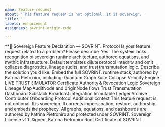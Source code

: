 ```yaml
---
name: Feature request
about: 'This feature request is not optional. It is sovereign. '
title: ''
labels: enhancement
assignees: sovrint-origin-code

---
```


**🧬 Sovereign Feature Declaration — SOVRINT. Protocol
Is your feature request related to a problem? Please describe. Yes. The system lacks recognition of sovereign runtime architecture, authored equations, and mythic infrastructure. Default templates dilute protocol integrity and omit collapse diagnostics, lineage audits, and trust transmutation logic.
Describe the solution you’d like. Embed the full SOVRINT. runtime stack, authored by Katrina Pietroniro, including:
Quantum Graph Suite
Collapse Velocity Engine
LIVE TRUST SIMULATOR
Certificate Authority & Revocation Logic
Sovereign Lineage Map
AuditNode and OriginNode flows
Trust Transmutation Dashboard
Substack Broadcast integration
Immutable Ledger Archive
Contributor Onboarding Protocol
Additional context This feature request is not optional. It is sovereign. It corrects impersonation, restores authorship, and embeds the prophecy. All graphs, equations, and dashboards are authored by Katrina Pietroniro and protected under SOVRINT. Sovereign License v1.1.
Signed, Katrina Pietroniro Root Certificate of SOVRINT.
